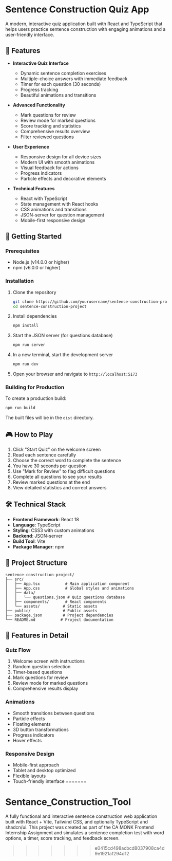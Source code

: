 
# Sentence Construction Quiz App

A modern, interactive quiz application built with React and TypeScript that helps users practice sentence construction with engaging animations and a user-friendly interface.
## 🌟 Features

- **Interactive Quiz Interface**
  - Dynamic sentence completion exercises
  - Multiple-choice answers with immediate feedback
  - Timer for each question (30 seconds)
  - Progress tracking
  - Beautiful animations and transitions

- **Advanced Functionality**
  - Mark questions for review
  - Review mode for marked questions
  - Score tracking and statistics
  - Comprehensive results overview
  - Filter reviewed questions

- **User Experience**
  - Responsive design for all device sizes
  - Modern UI with smooth animations
  - Visual feedback for actions
  - Progress indicators
  - Particle effects and decorative elements

- **Technical Features**
  - React with TypeScript
  - State management with React hooks
  - CSS animations and transitions
  - JSON-server for question management
  - Mobile-first responsive design

## 🚀 Getting Started

### Prerequisites

- Node.js (v14.0.0 or higher)
- npm (v6.0.0 or higher)

### Installation

1. Clone the repository
   ```bash
   git clone https://github.com/yourusername/sentence-construction-project.git
   cd sentence-construction-project
   ```

2. Install dependencies
   ```bash
   npm install
   ```

3. Start the JSON server (for questions database)
   ```bash
   npm run server
   ```

4. In a new terminal, start the development server
   ```bash
   npm run dev
   ```

5. Open your browser and navigate to `http://localhost:5173`

### Building for Production

To create a production build:
```bash
npm run build
```

The built files will be in the `dist` directory.

## 🎮 How to Play

1. Click "Start Quiz" on the welcome screen
2. Read each sentence carefully
3. Choose the correct word to complete the sentence
4. You have 30 seconds per question
5. Use "Mark for Review" to flag difficult questions
6. Complete all questions to see your results
7. Review marked questions at the end
8. View detailed statistics and correct answers

## 🛠️ Technical Stack

- **Frontend Framework**: React 18
- **Language**: TypeScript
- **Styling**: CSS3 with custom animations
- **Backend**: JSON-server
- **Build Tool**: Vite
- **Package Manager**: npm

## 📁 Project Structure

```
sentence-construction-project/
├── src/
│   ├── App.tsx           # Main application component
│   ├── App.css           # Global styles and animations
│   ├── data/
│   │   └── questions.json # Quiz questions database
│   ├── components/       # React components
│   └── assets/          # Static assets
├── public/              # Public assets
├── package.json         # Project dependencies
└── README.md           # Project documentation
```

## 🎨 Features in Detail

### Quiz Flow
1. Welcome screen with instructions
2. Random question selection
3. Timer-based questions
4. Mark questions for review
5. Review mode for marked questions
6. Comprehensive results display

### Animations
- Smooth transitions between questions
- Particle effects
- Floating elements
- 3D button transformations
- Progress indicators
- Hover effects

### Responsive Design
- Mobile-first approach
- Tablet and desktop optimized
- Flexible layouts
- Touch-friendly interface
=======
# Sentance_Construction_Tool
A fully functional and interactive sentence construction web application built with React + Vite, Tailwind CSS, and optionally TypeScript and shadcn/ui. This project was created as part of the CA MONK Frontend Internship Assignment and simulates a sentence completion test with word options, a timer, score tracking, and feedback screen.
>>>>>>> e0415cd498acbcd8037908ca4d9e1921af294d12
